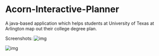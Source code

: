 # Acorn-Interactive-Planner
A java-based application which helps students at University of Texas at Arlington map out their college degree plan.

Screenshots:
![img](https://imgur.com/ffoO4YU)

![img](https://imgur.com/Y17nCFQ)
